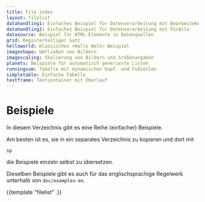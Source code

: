 ```yaml
---
title: File index
layout: filelist
datahandling1: Einfaches Beispiel für Datenverarbeitung mit BearbeiteKnoten
datahandling2: Einfaches Beispiel für Datenverarbeitung mit FürAlle
datasource: Beispiel für HTML-Elemente in Datenquellen
grid: Registerhaltiger Satz
helloworld: Klassisches »Hallo Welt«-Beispiel
imageshape: Umfließen von Bildern
imagescaling: Skalierung von Bildern und Größenangaben
planets: Beispiele für automatisch generierte Listen
runningsum: Tabelle mit dynamischen Kopf- und Fußzeilen
simpletable: Einfache Tabelle
textframe: Textcontainer mit Überlauf
---
```


Beispiele
=========

In diesem Verzeichnis gibt es eine Reihe (einfacher) Beispiele.

Am besten ist es, sie in ein separates Verzeichnis zu kopieren und dort mit

    sp

die Beispiele einzeln selbst zu übersetzen.

Dieselben Beispiele gibt es auch für das englischsprachige Regelwerk unterhalb von `doc/examples-en`.


{{template "filelist" .}}
